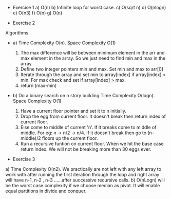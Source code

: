 * Exercise 1
a) O(n)
b) Infinite loop for worst case.
c) O(sqrt n)
d) O(nlogn)
e) O(n3)
f) O(n)
g) O(n)


* Exercise 2

Algorithms

* a) Time Complexity O(n). Space Complexity O(1)
    1) The max difference will be between minimum element in the arr and max element in the array. So we just need to find min and max in the array.
    2) Define two integer pointers min and max. Set min and max to arr[0]
    3) Iterate through the array and set min to array[index] if array[index] < min.
    For max check and set if array[index] > max.
    4) return (max-min)

* b) Do a binary search on n story building 
    Time Complexity O(logn). Space Complexity O(1)
    1) Have a current floor pointer and set it to n initially.
    2) Drop the egg from current floor. It doesn't break then return index of current floor.
    3) Else come to middle of current 'n'. If it breaks come to middle of middle. For eg: n -> n/2 -> n/4. If it doesn't break then go to (n-middle)/2 floors up the current floor.
    4) Run a recursive funtion on current floor. When we hit the base case return index.
    We will not be breaking more than 30 eggs ever.

* Exercise 3

a) Time Complexity O(n2). We practically are not left with any left array to work with after running the first iteration through the loop and right array will have n-1, n-2 , n-3 ......after successive recursive calls.
b) O(nLogn) will be the worst case complexity if we choose median as pivot. It will enable equal partitions in divide and conquer.
